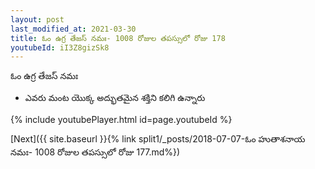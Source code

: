 ```yaml
---
layout: post
last_modified_at: 2021-03-30
title: ఓం ఉగ్ర తేజస్ నమః- 1008 రోజుల తపస్సులో రోజు 178
youtubeId: iI3Z8gizSk8
---
```

 
 
 ఓం ఉగ్ర తేజస్ నమః  
 
 -  ఎవరు మంట యొక్క అద్భుతమైన శక్తిని కలిగి ఉన్నారు 
 
  
 
  
 
 
 
 
 
 


{% include youtubePlayer.html id=page.youtubeId %}
 
[Next]({{ site.baseurl }}{% link  split1/_posts/2018-07-07-ఓం హుతాశనాయ నమః- 1008 రోజుల తపస్సులో రోజు 177.md%})
 

